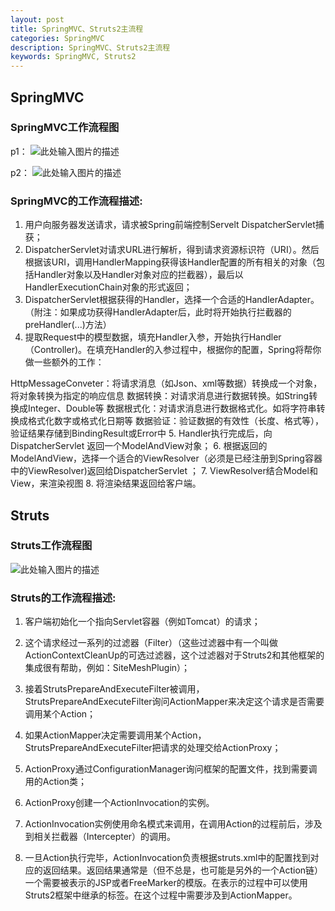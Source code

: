 ```yaml
---
layout: post
title: SpringMVC、Struts2主流程
categories: SpringMVC
description: SpringMVC、Struts2主流程
keywords: SpringMVC, Struts2
---
```


## SpringMVC
### SpringMVC工作流程图
p1：
![此处输入图片的描述][1]

p2：
![此处输入图片的描述][2]

### SpringMVC的工作流程描述:

1. 用户向服务器发送请求，请求被Spring前端控制Servelt DispatcherServlet捕获；
2. DispatcherServlet对请求URL进行解析，得到请求资源标识符（URI）。然后根据该URI，调用HandlerMapping获得该Handler配置的所有相关的对象（包括Handler对象以及Handler对象对应的拦截器），最后以HandlerExecutionChain对象的形式返回；
3. DispatcherServlet根据获得的Handler，选择一个合适的HandlerAdapter。（附注：如果成功获得HandlerAdapter后，此时将开始执行拦截器的preHandler(...)方法）
4. 提取Request中的模型数据，填充Handler入参，开始执行Handler（Controller)。在填充Handler的入参过程中，根据你的配置，Spring将帮你做一些额外的工作：

  HttpMessageConveter：将请求消息（如Json、xml等数据）转换成一个对象，将对象转换为指定的响应信息
  数据转换：对请求消息进行数据转换。如String转换成Integer、Double等
  数据根式化：对请求消息进行数据格式化。如将字符串转换成格式化数字或格式化日期等
  数据验证：验证数据的有效性（长度、格式等），验证结果存储到BindingResult或Error中
5. Handler执行完成后，向DispatcherServlet 返回一个ModelAndView对象；
6. 根据返回的ModelAndView，选择一个适合的ViewResolver（必须是已经注册到Spring容器中的ViewResolver)返回给DispatcherServlet ；
7. ViewResolver结合Model和View，来渲染视图
8. 将渲染结果返回给客户端。

## Struts
### Struts工作流程图
![此处输入图片的描述][3]

### Struts的工作流程描述:

1. 客户端初始化一个指向Servlet容器（例如Tomcat）的请求；

2. 这个请求经过一系列的过滤器（Filter）（这些过滤器中有一个叫做ActionContextCleanUp的可选过滤器，这个过滤器对于Struts2和其他框架的集成很有帮助，例如：SiteMeshPlugin）；

3. 接着StrutsPrepareAndExecuteFilter被调用，StrutsPrepareAndExecuteFilter询问ActionMapper来决定这个请求是否需要调用某个Action；

4. 如果ActionMapper决定需要调用某个Action，StrutsPrepareAndExecuteFilter把请求的处理交给ActionProxy；

5. ActionProxy通过ConfigurationManager询问框架的配置文件，找到需要调用的Action类；

6. ActionProxy创建一个ActionInvocation的实例。

7. ActionInvocation实例使用命名模式来调用，在调用Action的过程前后，涉及到相关拦截器（Intercepter）的调用。

8. 一旦Action执行完毕，ActionInvocation负责根据struts.xml中的配置找到对应的返回结果。返回结果通常是（但不总是，也可能是另外的一个Action链）一个需要被表示的JSP或者FreeMarker的模版。在表示的过程中可以使用Struts2框架中继承的标签。在这个过程中需要涉及到ActionMapper。

  [1]: http://o6ubi7qg2.bkt.clouddn.com/SpringMVC%E5%B7%A5%E4%BD%9C%E6%B5%81%E7%A8%8B%E5%9B%BE1.png
  [2]: http://o6ubi7qg2.bkt.clouddn.com/SpringMVC%E5%B7%A5%E4%BD%9C%E6%B5%81%E7%A8%8B%E5%9B%BE2.png
  [3]: http://o6ubi7qg2.bkt.clouddn.com/SpringMVC%E5%B7%A5%E4%BD%9C%E6%B5%81%E7%A8%8B%E5%9B%BE2.png